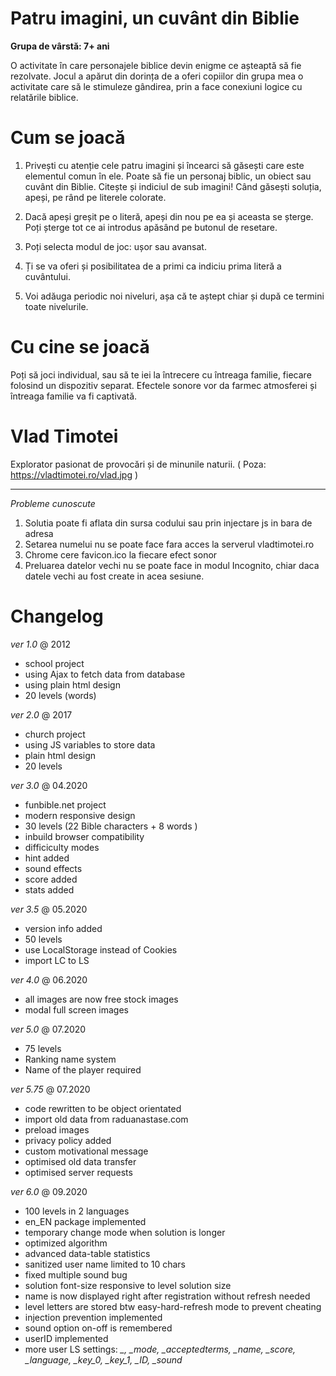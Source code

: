 # Patru imagini, un cuvânt din Biblie
<b>Grupa de vârstă: 7+ ani</b>

O activitate în care personajele biblice devin enigme ce așteaptă să fie rezolvate. 
Jocul a apărut din dorința de a oferi copiilor din grupa mea o activitate care să le stimuleze gândirea, prin a face conexiuni logice cu relatările biblice. 

# Cum se joacă

1. Privești cu atenție cele patru imagini și încearci să găsești care este elementul comun în ele. Poate să fie un personaj biblic, un obiect sau cuvânt din Biblie. 
 Citește și indiciul de sub imagini! Când găsești soluția, apeși, pe rând pe literele colorate.

2. Dacă apeși greșit pe o literă, apeși din nou pe ea și aceasta se șterge. Poți șterge tot ce ai introdus apăsând pe butonul de resetare.

3. Poți selecta modul de joc: ușor sau avansat. 

4. Ți se va oferi și posibilitatea de a primi ca indiciu prima literă a cuvântului. 

5. Voi adăuga periodic noi niveluri, așa că te aștept chiar și după ce termini toate nivelurile.

# Cu cine se joacă

Poți să joci individual, sau să te iei la întrecere cu întreaga familie, fiecare folosind un dispozitiv separat. Efectele sonore vor da farmec atmosferei și întreaga familie va fi captivată. 


# Vlad Timotei
Explorator pasionat de provocări și de minunile naturii. 
( Poza: https://vladtimotei.ro/vlad.jpg )

<hr>

<i> Probleme cunoscute </i>
1. Solutia poate fi aflata din sursa codului sau prin injectare js in bara de adresa
2. Setarea numelui nu se poate face fara acces la serverul vladtimotei.ro
3. Chrome cere favicon.ico la fiecare efect sonor
4. Preluarea datelor vechi nu se poate face in modul Incognito, chiar daca datele vechi au fost create in acea sesiune. 

# Changelog

<i> ver 1.0 </i> @ 2012
- school project
- using Ajax to fetch data from database
- using plain html design
- 20 levels (words)

<i> ver 2.0 </i> @ 2017
- church project
- using JS variables to store data
- plain html design
- 20 levels 

<i> ver 3.0 </i> @ 04.2020
- funbible.net project
- modern responsive design 
- 30 levels (22 Bible characters + 8 words )
- inbuild browser compatibility
- difficiculty modes
- hint added
- sound effects
- score added
- stats added

<i> ver 3.5 </i> @ 05.2020
- version info added
- 50 levels
- use LocalStorage instead of Cookies
- import LC to LS

<i> ver 4.0 </i> @ 06.2020
- all images are now free stock images
- modal full screen images

<i> ver 5.0 </i>@ 07.2020
- 75 levels
- Ranking name system
- Name of the player required

<i> ver 5.75 </i> @ 07.2020
- code rewritten to be object orientated
- import old data from raduanastase.com
- preload images
- privacy policy added
- custom motivational message
- optimised old data transfer
- optimised server requests

<i> ver 6.0 </i> @ 09.2020
- 100 levels in 2 languages
- en_EN package implemented
- temporary change mode when solution is longer
- optimized algorithm
- advanced data-table statistics
- sanitized user name limited to 10 chars
- fixed multiple sound bug
- solution font-size responsive to level solution size
- name is now displayed right after registration without refresh needed
- level letters are stored btw easy-hard-refresh mode to prevent cheating
- injection prevention implemented
- sound option on-off is remembered
- userID implemented
- more user LS settings: 
<i>_, _mode, _acceptedterms,
 _name, _score, _language,
 _key_0, _key_1, _ID, _sound</i> 